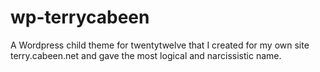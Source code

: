 # wp-terrycabeen
A Wordpress child theme for twentytwelve that I created for my own site terry.cabeen.net and gave the most logical and narcissistic name.
